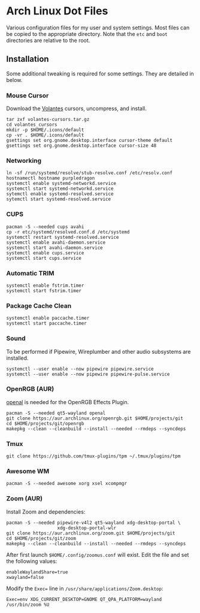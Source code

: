 # Arch Linux Dot Files

Various configuration files for my user and system settings. Most files can be
copied to the appropriate directory. Note that the `etc` and `boot` directories
are relative to the root.

## Installation

Some additional tweaking is required for some settings. They are detailed in
below.

### Mouse Cursor

Download the [Volantes] cursors, uncompress, and install.

```text
tar zxf volantes-cursors.tar.gz
cd volantes_cursors
mkdir -p $HOME/.icons/default
cp -vr . $HOME/.icons/default
gsettings set org.gnome.desktop.interface cursor-theme default
gsettings set org.gnome.desktop.interface cursor-size 48
```

### Networking

```text
ln -sf /run/systemd/resolve/stub-resolve.conf /etc/resolv.conf
hostnamectl hostname purpledragon
systemctl enable systemd-networkd.service
systemctl start systemd-networkd.service
sytemctl enable systemd-resolved.service
sytemctl start systemd-resolved.service
```

### CUPS

```text
pacman -S --needed cups avahi
cp -r etc/systemd/resolved.conf.d /etc/systemd
systemctl restart systemd-resolved.service
systemctl enable avahi-daemon.service
systemctl start avahi-daemon.service
systemctl enable cups.service
systemctl start cups.service
```

### Automatic TRIM

```text
systemctl enable fstrim.timer
systemctl start fstrim.timer
```

### Package Cache Clean

```text
systemctl enable paccache.timer
systemctl start paccache.timer
```

### Sound

To be performed if Pipewire, Wireplumber and other audio subsystems are
installed.

```text
systemctl --user enable --now pipewire pipewire.service
systemctl --user enable --now pipewire pipewire-pulse.service
```

### OpenRGB (AUR)

[openal] is needed for the OpenRGB Effects Plugin.

```text
pacman -S --needed qt5-wayland openal
git clone https://aur.archlinux.org/openrgb.git $HOME/projects/git
cd $HOME/projects/git/openrgb
makepkg --clean --cleanbuild --install --needed --rmdeps --syncdeps
```

### Tmux

```text
git clone https://github.com/tmux-plugins/tpm ~/.tmux/plugins/tpm
```

### Awesome WM

```text
pacman -S --needed awesome xorg xsel xcompmgr
```

### Zoom (AUR)

Install Zoom and dependencies:

```text
pacman -S --needed pipewire-v4l2 qt5-wayland xdg-desktop-portal \
                   xdg-desktop-portal-wlr
git clone https://aur.archlinux.org/zoom.git $HOME/projects/git
cd $HOME/projects/git/zoom
makepkg --clean --cleanbuild --install --needed --rmdeps --syncdeps
```

After first launch `$HOME/.config/zoomus.conf` will exist. Edit the file and set
the following values:

```text
enableWaylandShare=true
xwayland=false
```

Modify the `Exec=` line in `/usr/share/applications/Zoom.desktop`:

```text
Exec=env XDG_CURRENT_DESKTOP=GNOME QT_QPA_PLATFORM=wayland /usr/bin/zoom %U
```

[openal]: https://gitlab.com/OpenRGBDevelopers/OpenRGBEffectsPlugin#linux
[volantes]: https://www.gnome-look.org/p/1356095
